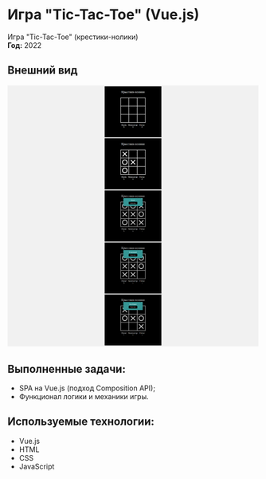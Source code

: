# Игра "Tic-Tac-Toe" (Vue.js)

Игра "Tic-Tac-Toe" (крестики-нолики)  
**Год:** 2022

## Внешний вид

![project-screen](project-image.jpg)

## Выполненные задачи:
- SPA на Vue.js (подход Composition API);
- Функционал логики и механики игры.

## Используемые технологии:
* Vue.js
* HTML
* CSS
* JavaScript